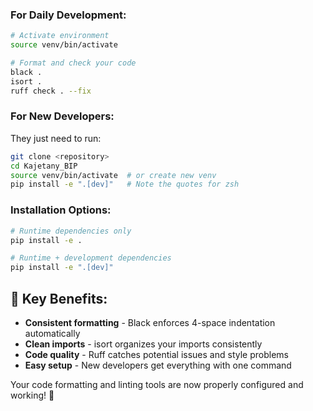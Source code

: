 ### **For Daily Development:**
```bash
# Activate environment
source venv/bin/activate

# Format and check your code
black .
isort .
ruff check . --fix
```

### **For New Developers:**
They just need to run:
```bash
git clone <repository>
cd Kajetany_BIP
source venv/bin/activate  # or create new venv
pip install -e ".[dev]"   # Note the quotes for zsh
```

### **Installation Options:**
```bash
# Runtime dependencies only
pip install -e .

# Runtime + development dependencies
pip install -e ".[dev]"
```

## 🎯 **Key Benefits:**

- **Consistent formatting** - Black enforces 4-space indentation automatically
- **Clean imports** - isort organizes your imports consistently
- **Code quality** - Ruff catches potential issues and style problems
- **Easy setup** - New developers get everything with one command

Your code formatting and linting tools are now properly configured and working! 🎉
